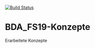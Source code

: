 [![Build Status](https://travis-ci.org/HSLU-BaumannWicki/BDA_FS19-Konzepte.svg?branch=master)](https://travis-ci.org/HSLU-BaumannWicki/BDA_FS19-Konzepte)
# BDA_FS19-Konzepte
Erarbeitete Konzepte
